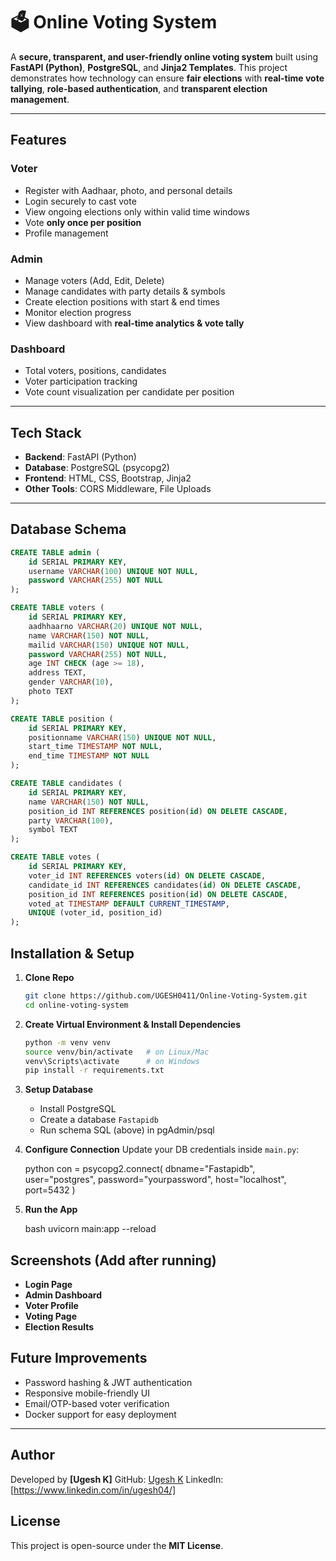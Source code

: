 # 🗳️ Online Voting System

A **secure, transparent, and user-friendly online voting system** built using **FastAPI (Python)**, **PostgreSQL**, and **Jinja2 Templates**.
This project demonstrates how technology can ensure **fair elections** with **real-time vote tallying**, **role-based authentication**, and **transparent election management**.

---

##  Features

###  Voter

* Register with Aadhaar, photo, and personal details
* Login securely to cast vote
* View ongoing elections only within valid time windows
* Vote **only once per position**
* Profile management

###  Admin

* Manage voters (Add, Edit, Delete)
* Manage candidates with party details & symbols
* Create election positions with start & end times
* Monitor election progress
* View dashboard with **real-time analytics & vote tally**

###  Dashboard

* Total voters, positions, candidates
* Voter participation tracking
* Vote count visualization per candidate per position

---

##  Tech Stack

* **Backend**: FastAPI (Python)
* **Database**: PostgreSQL (psycopg2)
* **Frontend**: HTML, CSS, Bootstrap, Jinja2
* **Other Tools**: CORS Middleware, File Uploads

---

##  Database Schema

```sql
CREATE TABLE admin (
    id SERIAL PRIMARY KEY,
    username VARCHAR(100) UNIQUE NOT NULL,
    password VARCHAR(255) NOT NULL
);

CREATE TABLE voters (
    id SERIAL PRIMARY KEY,
    aadhhaarno VARCHAR(20) UNIQUE NOT NULL,
    name VARCHAR(150) NOT NULL,
    mailid VARCHAR(150) UNIQUE NOT NULL,
    password VARCHAR(255) NOT NULL,
    age INT CHECK (age >= 18),
    address TEXT,
    gender VARCHAR(10),
    photo TEXT
);

CREATE TABLE position (
    id SERIAL PRIMARY KEY,
    positionname VARCHAR(150) UNIQUE NOT NULL,
    start_time TIMESTAMP NOT NULL,
    end_time TIMESTAMP NOT NULL
);

CREATE TABLE candidates (
    id SERIAL PRIMARY KEY,
    name VARCHAR(150) NOT NULL,
    position_id INT REFERENCES position(id) ON DELETE CASCADE,
    party VARCHAR(100),
    symbol TEXT
);

CREATE TABLE votes (
    id SERIAL PRIMARY KEY,
    voter_id INT REFERENCES voters(id) ON DELETE CASCADE,
    candidate_id INT REFERENCES candidates(id) ON DELETE CASCADE,
    position_id INT REFERENCES position(id) ON DELETE CASCADE,
    voted_at TIMESTAMP DEFAULT CURRENT_TIMESTAMP,
    UNIQUE (voter_id, position_id)
);
```



##  Installation & Setup

1. **Clone Repo**

   ```bash
   git clone https://github.com/UGESH0411/Online-Voting-System.git
   cd online-voting-system
   ```

2. **Create Virtual Environment & Install Dependencies**

   ```bash
   python -m venv venv
   source venv/bin/activate   # on Linux/Mac
   venv\Scripts\activate      # on Windows
   pip install -r requirements.txt
   ```

3. **Setup Database**

   * Install PostgreSQL
   * Create a database `Fastapidb`
   * Run schema SQL (above) in pgAdmin/psql

4. **Configure Connection**
   Update your DB credentials inside `main.py`:

   python
   con = psycopg2.connect(
       dbname="Fastapidb",
       user="postgres",
       password="yourpassword",
       host="localhost",
       port=5432
   )

5. **Run the App**

   bash
   uvicorn main:app --reload
   


##  Screenshots (Add after running)

*  **Login Page**
*  **Admin Dashboard**
*  **Voter Profile**
*  **Voting Page**
*  **Election Results**


##  Future Improvements

*  Password hashing & JWT authentication
*  Responsive mobile-friendly UI
*  Email/OTP-based voter verification
*  Docker support for easy deployment

---

##  Author

Developed by **\[Ugesh K]**
    GitHub: [Ugesh K](https://github.com/UGESH0411)
    LinkedIn: \[https://www.linkedin.com/in/ugesh04/]

##  License

This project is open-source under the **MIT License**.


